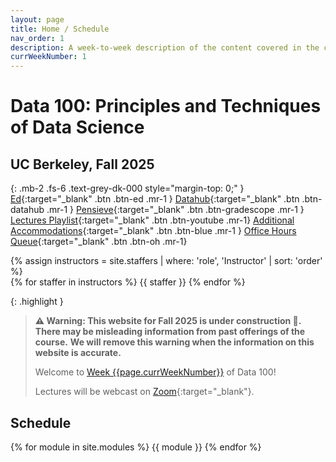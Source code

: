 ```yaml
---
layout: page
title: Home / Schedule
nav_order: 1
description: A week-to-week description of the content covered in the course.
currWeekNumber: 1
---
```


# Data 100: Principles and Techniques of Data Science

## UC Berkeley, Fall 2025 
{: .mb-2 .fs-6 .text-grey-dk-000 style="margin-top: 0;"  }
[Ed](https://edstem.org/us/courses/83980){:target="_blank" .btn .btn-ed .mr-1 }
[Datahub](http://data100.datahub.berkeley.edu/){:target="_blank" .btn .btn-datahub .mr-1 }
[Pensieve](https://www.pensieve.co/){:target="_blank" .btn .btn-gradescope .mr-1 }
[Lectures Playlist](https://youtube.com/playlist?list=PLQCcNQgUcDfpYJrF6mUXwC8zH1Sby_Sq_&feature=shared){:target="_blank" .btn .btn-youtube .mr-1}
[Additional Accommodations](https://docs.google.com/forms/d/e/1FAIpQLSeLQXhbxlbenjEkhbonBrd6XFiKoPXgq2B7VBvKwYbW9a49dA/viewform?usp=header){:target="_blank" .btn .btn-blue .mr-1 }
[Office Hours Queue](https://oh.ds100.org/){:target="_blank" .btn .btn-oh .mr-1}

<div>
{% assign instructors = site.staffers | where: 'role', 'Instructor' | sort: 'order' %}
  <div class="role">
    {% for staffer in instructors %}
    <!-- {% assign staffer.photo = staffer.photo | replace: '../', '' %} -->
    {{ staffer }}
    {% endfor %}
  </div>
</div>

{: .highlight }
> **⚠️ Warning: This website for Fall 2025 is under construction 🚧. There may be misleading information from past offerings of the course.**
> **We will remove this warning when the information on this website is accurate.**
>
> Welcome to [Week {{page.currWeekNumber}}](#week-{{page.currWeekNumber}}) of Data 100!
> 
> Lectures will be webcast on [Zoom](https://berkeley.zoom.us/j/98761698690){:target="_blank"}.



<a name="schedule"></a>


## Schedule

{% for module in site.modules %}
{{ module }}
{% endfor %}